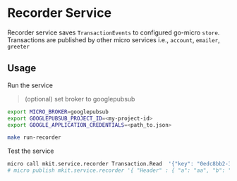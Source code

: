 # Recorder Service

Recorder service saves `TransactionEvents` to configured go-micro `store`.
Transactions are published by other micro services i.e., `account`, `emailer`, `greeter`

## Usage

Run the service

> (optional) set broker to googlepubsub

```bash
export MICRO_BROKER=googlepubsub
export GOOGLEPUBSUB_PROJECT_ID=<my-project-id>
export GOOGLE_APPLICATION_CREDENTIALS=<path_to.json>
```

```bash
make run-recorder
```

Test the service

```bash
micro call mkit.service.recorder Transaction.Read  '{"key": "0edc8bb2-33e0-4766-bc13-e62a346465be#accountsrv"}'
# micro publish mkit.service.recorder '{ "Header" : { "a": "aa", "b": "bb" }, "Body" : {"c": "cc"} }'
```
